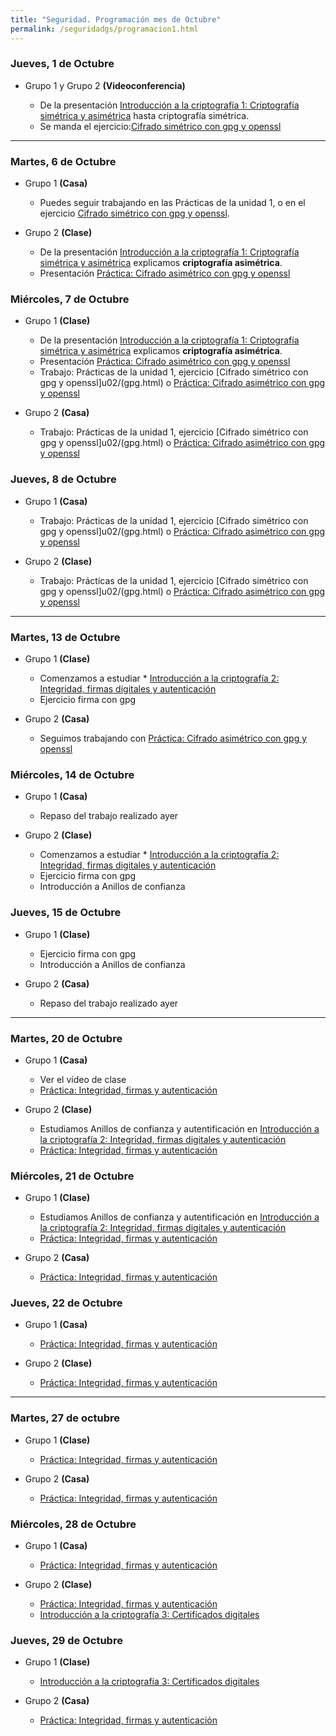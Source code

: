 ```yaml
---
title: "Seguridad. Programación mes de Octubre"
permalink: /seguridadgs/programacion1.html
---
```


### Jueves, 1 de Octubre

* Grupo 1  y Grupo 2 **(Videoconferencia)**

    * De la presentación [Introducción a la criptografía 1: Criptografía simétrica y asimétrica](https://docs.google.com/presentation/d/e/2PACX-1vRBGbFkiTmBJgZe7YAnFhXzzTgHEDgw65-mnCcjv0_xtfRde_bqDylF7cHsQnj7DeQK9IxxYMWCUaPr/pub?start=false&loop=false&delayms=3000) hasta criptografía simétrica.
    * Se manda el ejercicio:[Cifrado simétrico con gpg y openssl](u02/gpg.html)

- - -

### Martes, 6 de Octubre

* Grupo 1 **(Casa)**

    * Puedes seguir trabajando en las Prácticas de la unidad 1, o en el ejercicio [Cifrado simétrico con gpg y openssl](u02/gpg.html).

* Grupo 2 **(Clase)**

    * De la presentación [Introducción a la criptografía 1: Criptografía simétrica y asimétrica](https://docs.google.com/presentation/d/e/2PACX-1vRBGbFkiTmBJgZe7YAnFhXzzTgHEDgw65-mnCcjv0_xtfRde_bqDylF7cHsQnj7DeQK9IxxYMWCUaPr/pub?start=false&loop=false&delayms=3000) explicamos **criptografía asimétrica**.
    * Presentación [Práctica: Cifrado asimétrico con gpg y openssl](u02/asimetrico.html)

### Miércoles, 7 de Octubre

* Grupo 1 **(Clase)**

    * De la presentación [Introducción a la criptografía 1: Criptografía simétrica y asimétrica](https://docs.google.com/presentation/d/e/2PACX-1vRBGbFkiTmBJgZe7YAnFhXzzTgHEDgw65-mnCcjv0_xtfRde_bqDylF7cHsQnj7DeQK9IxxYMWCUaPr/pub?start=false&loop=false&delayms=3000) explicamos **criptografía asimétrica**.
    * Presentación [Práctica: Cifrado asimétrico con gpg y openssl](u02/asimetrico.html)
    * Trabajo: Prácticas de la unidad 1, ejercicio [Cifrado simétrico con gpg y openssl]u02/(gpg.html) o [Práctica: Cifrado asimétrico con gpg y openssl](u02/asimetrico.html)

* Grupo 2 **(Casa)**

    * Trabajo: Prácticas de la unidad 1, ejercicio [Cifrado simétrico con gpg y openssl]u02/(gpg.html) o [Práctica: Cifrado asimétrico con gpg y openssl](u02/asimetrico.html)

### Jueves, 8 de Octubre

* Grupo 1 **(Casa)**

    * Trabajo: Prácticas de la unidad 1, ejercicio [Cifrado simétrico con gpg y openssl]u02/(gpg.html) o [Práctica: Cifrado asimétrico con gpg y openssl](u02/asimetrico.html)

* Grupo 2 **(Clase)**

    * Trabajo: Prácticas de la unidad 1, ejercicio [Cifrado simétrico con gpg y openssl]u02/(gpg.html) o [Práctica: Cifrado asimétrico con gpg y openssl](u02/asimetrico.html)

- - -

### Martes, 13 de Octubre

* Grupo 1 **(Clase)**

    * Comenzamos a estudiar * [Introducción a la criptografía 2: Integridad, firmas digitales y autenticación](https://docs.google.com/presentation/d/e/2PACX-1vSifw-oLVril_ABXeukhyAcM4vs4o76VoKCwad8ULL7h7XTuNOypdOt80ZC7sEGywnQVSikOOU3dxjQ/pub?start=false&loop=false&delayms=3000)
    * Ejercicio firma con gpg

* Grupo 2 **(Casa)**

    * Seguimos trabajando  con [Práctica: Cifrado asimétrico con gpg y openssl](u02/asimetrico.html)

### Miércoles, 14 de Octubre

* Grupo 1 **(Casa)**

    * Repaso del trabajo realizado ayer

* Grupo 2 **(Clase)**

    * Comenzamos a estudiar * [Introducción a la criptografía 2: Integridad, firmas digitales y autenticación](https://docs.google.com/presentation/d/e/2PACX-1vSifw-oLVril_ABXeukhyAcM4vs4o76VoKCwad8ULL7h7XTuNOypdOt80ZC7sEGywnQVSikOOU3dxjQ/pub?start=false&loop=false&delayms=3000)
    * Ejercicio firma con gpg
    * Introducción a Anillos de confianza

### Jueves, 15 de Octubre

* Grupo 1 **(Clase)**

    * Ejercicio firma con gpg
    * Introducción a Anillos de confianza

* Grupo 2 **(Casa)**

    * Repaso del trabajo realizado ayer

- - -

### Martes, 20 de Octubre

* Grupo 1 **(Casa)**

    * Ver el vídeo de clase
    * [Práctica: Integridad, firmas y autenticación](u02/firma.html)

* Grupo 2 **(Clase)**

    * Estudiamos Anillos de confianza y autentificación en  [Introducción a la criptografía 2: Integridad, firmas digitales y autenticación](https://docs.google.com/presentation/d/e/2PACX-1vSifw-oLVril_ABXeukhyAcM4vs4o76VoKCwad8ULL7h7XTuNOypdOt80ZC7sEGywnQVSikOOU3dxjQ/pub?start=false&loop=false&delayms=3000)
    * [Práctica: Integridad, firmas y autenticación](u02/firma.html)

### Miércoles, 21 de Octubre

* Grupo 1 **(Clase)**

    * Estudiamos Anillos de confianza y autentificación en  [Introducción a la criptografía 2: Integridad, firmas digitales y autenticación](https://docs.google.com/presentation/d/e/2PACX-1vSifw-oLVril_ABXeukhyAcM4vs4o76VoKCwad8ULL7h7XTuNOypdOt80ZC7sEGywnQVSikOOU3dxjQ/pub?start=false&loop=false&delayms=3000)
    * [Práctica: Integridad, firmas y autenticación](u02/firma.html)

* Grupo 2 **(Casa)**

    * [Práctica: Integridad, firmas y autenticación](u02/firma.html)

### Jueves, 22 de Octubre

* Grupo 1 **(Casa)**

    * [Práctica: Integridad, firmas y autenticación](u02/firma.html)

* Grupo 2 **(Clase)**

    * [Práctica: Integridad, firmas y autenticación](u02/firma.html)

- - -

### Martes, 27 de octubre

* Grupo 1 **(Clase)**

    * [Práctica: Integridad, firmas y autenticación](u02/firma.html)

* Grupo 2 **(Casa)**

    * [Práctica: Integridad, firmas y autenticación](u02/firma.html)

### Miércoles, 28 de Octubre

* Grupo 1 **(Casa)**

    * [Práctica: Integridad, firmas y autenticación](u02/firma.html)

* Grupo 2 **(Clase)**

    * [Práctica: Integridad, firmas y autenticación](u02/firma.html)
    * [Introducción a la criptografía 3: Certificados digitales](https://docs.google.com/presentation/d/e/2PACX-1vTGi-1tMnk64rSjc0wIA26ivs-DFhAPXi2mQL5FzHNMggXZdGyes8gjwKOUxkfkRsOhEP_X3vz5xq1h/pub?start=false&loop=false&delayms=3000)

### Jueves, 29 de Octubre

* Grupo 1 **(Clase)**

    * [Introducción a la criptografía 3: Certificados digitales](https://docs.google.com/presentation/d/e/2PACX-1vTGi-1tMnk64rSjc0wIA26ivs-DFhAPXi2mQL5FzHNMggXZdGyes8gjwKOUxkfkRsOhEP_X3vz5xq1h/pub?start=false&loop=false&delayms=3000)


* Grupo 2 **(Casa)**

    * [Práctica: Integridad, firmas y autenticación](u02/firma.html)